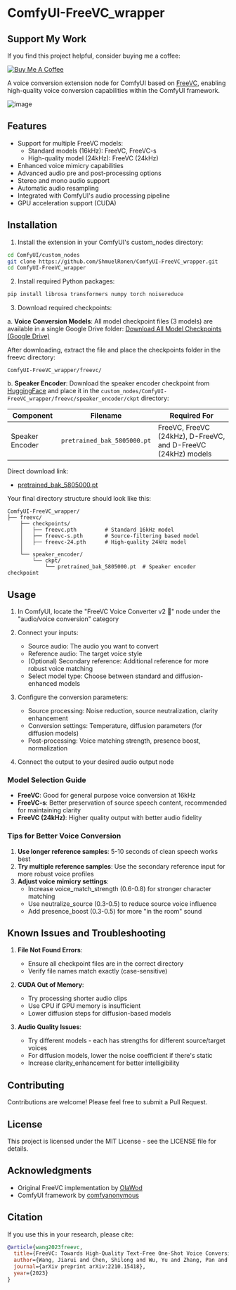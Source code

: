 # ComfyUI-FreeVC_wrapper

## Support My Work
If you find this project helpful, consider buying me a coffee:

[![Buy Me A Coffee](https://img.buymeacoffee.com/button-api/?text=Buy%20me%20a%20coffee&emoji=&slug=shmuelronen&button_colour=FFDD00&font_colour=000000&font_family=Cookie&outline_colour=000000&coffee_colour=ffffff)](https://buymeacoffee.com/shmuelronen)

A voice conversion extension node for ComfyUI based on [FreeVC](https://github.com/OlaWod/FreeVC), enabling high-quality voice conversion capabilities within the ComfyUI framework.

![image](https://github.com/user-attachments/assets/296863cc-7c71-458a-9794-f7cf0f0a4290)

## Features

- Support for multiple FreeVC models:
  - Standard models (16kHz): FreeVC, FreeVC-s
  - High-quality model (24kHz): FreeVC (24kHz) 
 - Enhanced voice mimicry capabilities
- Advanced audio pre and post-processing options
- Stereo and mono audio support
- Automatic audio resampling
- Integrated with ComfyUI's audio processing pipeline
- GPU acceleration support (CUDA)

## Installation

1. Install the extension in your ComfyUI's custom_nodes directory:
```bash
cd ComfyUI/custom_nodes
git clone https://github.com/ShmuelRonen/ComfyUI-FreeVC_wrapper.git
cd ComfyUI-FreeVC_wrapper
```

2. Install required Python packages:
```bash
pip install librosa transformers numpy torch noisereduce
```

3. Download required checkpoints:

a. **Voice Conversion Models**:
All model checkpoint files (3 models) are available in a single Google Drive folder:
[Download All Model Checkpoints (Google Drive)](https://drive.google.com/file/d/1uGdFgjGV_rKlF0CyTToTRxhDsR0Y-dl_/view?usp=sharing)

After downloading, extract the file and place the checkpoints folder in the freevc directory:
```
ComfyUI-FreeVC_wrapper/freevc/
```

b. **Speaker Encoder**: 
Download the speaker encoder checkpoint from [HuggingFace](https://huggingface.co/spaces/OlaWod/FreeVC/tree/main/speaker_encoder/ckpt) and place it in the `custom_nodes/ComfyUI-FreeVC_wrapper/freevc/speaker_encoder/ckpt` directory:

| Component | Filename | Required For |
|-----------|----------|--------------|
| Speaker Encoder | `pretrained_bak_5805000.pt` | FreeVC, FreeVC (24kHz), D-FreeVC, and D-FreeVC (24kHz) models |

Direct download link:
- [pretrained_bak_5805000.pt](https://huggingface.co/spaces/OlaWod/FreeVC/resolve/main/speaker_encoder/ckpt/pretrained_bak_5805000.pt)

Your final directory structure should look like this:
```
ComfyUI-FreeVC_wrapper/
├── freevc/
    ├── checkpoints/
    │   ├── freevc.pth         # Standard 16kHz model
    │   ├── freevc-s.pth       # Source-filtering based model
    │   ├── freevc-24.pth      # High-quality 24kHz model
    │  
    └── speaker_encoder/
        └── ckpt/
            └── pretrained_bak_5805000.pt  # Speaker encoder checkpoint
```

## Usage

1. In ComfyUI, locate the "FreeVC Voice Converter v2 🎤" node under the "audio/voice conversion" category
2. Connect your inputs:
   - Source audio: The audio you want to convert
   - Reference audio: The target voice style
   - (Optional) Secondary reference: Additional reference for more robust voice matching
   - Select model type: Choose between standard and diffusion-enhanced models

3. Configure the conversion parameters:
   - Source processing: Noise reduction, source neutralization, clarity enhancement
   - Conversion settings: Temperature, diffusion parameters (for diffusion models)
   - Post-processing: Voice matching strength, presence boost, normalization

4. Connect the output to your desired audio output node

### Model Selection Guide

- **FreeVC**: Good for general purpose voice conversion at 16kHz
- **FreeVC-s**: Better preservation of source speech content, recommended for maintaining clarity
- **FreeVC (24kHz)**: Higher quality output with better audio fidelity


### Tips for Better Voice Conversion

1. **Use longer reference samples**: 5-10 seconds of clean speech works best
2. **Try multiple reference samples**: Use the secondary reference input for more robust voice profiles
3. **Adjust voice mimicry settings**:
   - Increase voice_match_strength (0.6-0.8) for stronger character matching
   - Use neutralize_source (0.3-0.5) to reduce source voice influence
   - Add presence_boost (0.3-0.5) for more "in the room" sound

## Known Issues and Troubleshooting

1. **File Not Found Errors**:
   - Ensure all checkpoint files are in the correct directory
   - Verify file names match exactly (case-sensitive)

2. **CUDA Out of Memory**:
   - Try processing shorter audio clips
   - Use CPU if GPU memory is insufficient
   - Lower diffusion steps for diffusion-based models

3. **Audio Quality Issues**:
   - Try different models - each has strengths for different source/target voices
   - For diffusion models, lower the noise coefficient if there's static
   - Increase clarity_enhancement for better intelligibility

## Contributing

Contributions are welcome! Please feel free to submit a Pull Request.

## License

This project is licensed under the MIT License - see the LICENSE file for details.

## Acknowledgments

- Original FreeVC implementation by [OlaWod](https://github.com/OlaWod/FreeVC)
- ComfyUI framework by [comfyanonymous](https://github.com/comfyanonymous/ComfyUI)

## Citation

If you use this in your research, please cite:
```bibtex
@article{wang2023freevc,
  title={FreeVC: Towards High-Quality Text-Free One-Shot Voice Conversion},
  author={Wang, Jiarui and Chen, Shilong and Wu, Yu and Zhang, Pan and Xie, Lei},
  journal={arXiv preprint arXiv:2210.15418},
  year={2023}
}
```
